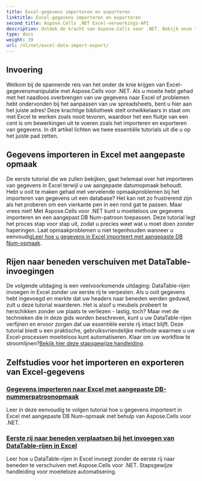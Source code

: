 ```yaml
---
title: Excel-gegevens importeren en exporteren
linktitle: Excel-gegevens importeren en exporteren
second_title: Aspose.Cells .NET Excel-verwerkings-API
description: Ontdek de kracht van Aspose.Cells voor .NET. Bekijk onze tutorials om Excel-gegevens eenvoudig en efficiënt te importeren en exporteren.
type: docs
weight: 39
url: /nl/net/excel-data-import-export/
---
```

## Invoering

Welkom bij de spannende reis van het onder de knie krijgen van Excel-gegevensmanipulatie met Aspose.Cells voor .NET. Als u moeite hebt gehad met het naadloos overbrengen van uw gegevens naar Excel of problemen hebt ondervonden bij het aanpassen van uw spreadsheets, bent u hier aan het juiste adres! Deze krachtige bibliotheek stelt ontwikkelaars in staat om met Excel te werken zoals nooit tevoren, waardoor het een fluitje van een cent is om bewerkingen uit te voeren zoals het importeren en exporteren van gegevens. In dit artikel lichten we twee essentiële tutorials uit die u op het juiste pad zetten.

## Gegevens importeren in Excel met aangepaste opmaak

 De eerste tutorial die we zullen bekijken, gaat helemaal over het importeren van gegevens in Excel terwijl u uw aangepaste datumopmaak behoudt. Hebt u ooit te maken gehad met vervelende opmaakproblemen bij het importeren van gegevens uit een database? Het kan net zo frustrerend zijn als het proberen om een vierkante pen in een rond gat te passen. Maar vrees niet! Met Aspose.Cells voor .NET kunt u moeiteloos uw gegevens importeren en een aangepast DB Num-patroon toepassen. Deze tutorial legt het proces stap voor stap uit, zodat u precies weet wat u moet doen zonder haperingen. Laat opmaakproblemen u niet tegenhouden wanneer u eenvoudig[Leer hoe u gegevens in Excel importeert met aangepaste DB Num-opmaak](./import-data-to-worksheet-in-excel-with-specified-db-num-custom-pattern-formatting/).

## Rijen naar beneden verschuiven met DataTable-invoegingen

De volgende uitdaging is een veelvoorkomende uitdaging: DataTable-rijen invoegen in Excel zonder uw eerste rij te verpesten. Als u ooit gegevens hebt ingevoegd en merkte dat uw headers naar beneden werden geduwd, zult u deze tutorial waarderen. Het is alsof u meubels probeert te herschikken zonder uw plaats te verliezen - lastig, toch? Maar met de technieken die in deze gids worden beschreven, kunt u uw DataTable-rijen verfijnen en ervoor zorgen dat uw essentiële eerste rij intact blijft. Deze tutorial biedt u een praktische, gebruiksvriendelijke methode waarmee u uw Excel-processen moeiteloos kunt automatiseren. Klaar om uw workflow te stroomlijnen?[Bekijk hier deze stapsgewijze handleiding](./shift-first-row-down-when-inserting-cells-datatable-rows-in-excel/).

## Zelfstudies voor het importeren en exporteren van Excel-gegevens
### [Gegevens importeren naar Excel met aangepaste DB-nummerpatroonopmaak](./import-data-to-worksheet-in-excel-with-specified-db-num-custom-pattern-formatting/)
Leer in deze eenvoudig te volgen tutorial hoe u gegevens importeert in Excel met aangepaste DB Num-opmaak met behulp van Aspose.Cells voor .NET.
### [Eerste rij naar beneden verplaatsen bij het invoegen van DataTable-rijen in Excel](./shift-first-row-down-when-inserting-cells-datatable-rows-in-excel/)
Leer hoe u DataTable-rijen in Excel invoegt zonder de eerste rij naar beneden te verschuiven met Aspose.Cells voor .NET. Stapsgewijze handleiding voor moeiteloze automatisering.